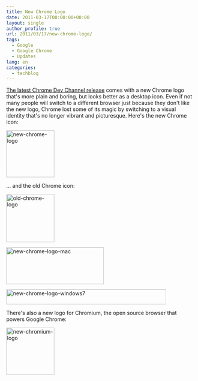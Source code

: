 ```yaml
---
title: New Chrome Logo
date: 2011-03-17T00:08:00+00:00
layout: single
author_profile: true
url: 2011/03/17/new-chrome-logo/
tags:
  - Google
  - Google Chrome
  - Updates
lang: en
categories: 
  - techblog
---
```

[The latest Chrome Dev Channel release](http://googlechromereleases.blogspot.com/2011/03/dev-channel-update_15.html) comes with a new Chrome logo that's more plain and boring, but looks better as a desktop icon. Even if not many people will switch to a different browser just because they don't like the new logo, Chrome lost some of its magic by switching to a visual identity that's no longer vibrant and picturesque. Here's the new Chrome icon:

[<img title="new-chrome-logo" border="0" alt="new-chrome-logo" src="http://lh3.ggpht.com/_vaUVXcmC3OI/TYFJVxE2A3I/AAAAAAAADuM/uaWNvH9J6gY/new-chrome-logo_thumb%5B2%5D.png?imgmax=800" width="128" height="125" />](http://lh3.ggpht.com/_vaUVXcmC3OI/TYFJSBuxqsI/AAAAAAAADuI/oK8YVDsEZwc/s1600-h/new-chrome-logo%5B4%5D.png)

… and the old Chrome icon: 

[<img title="old-chrome-logo" border="0" alt="old-chrome-logo" src="http://lh3.ggpht.com/_vaUVXcmC3OI/TYFJh10WZWI/AAAAAAAADuU/9l0GzGCVDnU/old-chrome-logo_thumb%5B2%5D.png?imgmax=800" width="128" height="128" />](http://lh3.ggpht.com/_vaUVXcmC3OI/TYFJcDYJp4I/AAAAAAAADuQ/wTlTrmWPcbw/s1600-h/old-chrome-logo%5B4%5D.png)

[<img title="new-chrome-logo-mac" border="0" alt="new-chrome-logo-mac" src="http://lh6.ggpht.com/_vaUVXcmC3OI/TYFJqmFa4_I/AAAAAAAADuc/FokH-tWIAs8/new-chrome-logo-mac_thumb%5B2%5D.png?imgmax=800" width="260" height="98" />](http://lh3.ggpht.com/_vaUVXcmC3OI/TYFJmEbVqbI/AAAAAAAADuY/oAQg7dFr61c/s1600-h/new-chrome-logo-mac%5B4%5D.png)

[<img title="new-chrome-logo-windows7" border="0" alt="new-chrome-logo-windows7" src="http://lh3.ggpht.com/_vaUVXcmC3OI/TYFJyi-bXgI/AAAAAAAADuk/eEPlOYbu4Vo/new-chrome-logo-windows7_thumb%5B2%5D.png?imgmax=800" width="426" height="40" />](http://lh6.ggpht.com/_vaUVXcmC3OI/TYFJuduz0SI/AAAAAAAADug/Dm7S2QO_T1I/s1600-h/new-chrome-logo-windows7%5B4%5D.png) 

There's also a new logo for Chromium, the open source browser that powers Google Chrome:

[<img title="new-chromium-logo" border="0" alt="new-chromium-logo" src="http://lh6.ggpht.com/_vaUVXcmC3OI/TYFJ7jnu8pI/AAAAAAAADus/IezyQ344Xxw/new-chromium-logo_thumb%5B2%5D.png?imgmax=800" width="128" height="126" />](http://lh4.ggpht.com/_vaUVXcmC3OI/TYFJ3wPfL8I/AAAAAAAADuo/Q3XYq0-0ji0/s1600-h/new-chromium-logo%5B4%5D.png)